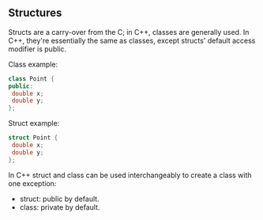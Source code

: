 ## Structures

Structs are a carry-over from the C; in C++,
classes are generally used.
In C++, they're essentially the same as classes,
except structs' default access modifier is public.

Class example:
```cpp
class Point {
public:
 double x;
 double y;
};
```
Struct example:

```cpp
struct Point {
 double x;
 double y;
};
```
In C++ struct and class can be used interchangeably to create a class with one exception:
- struct: public by default.
- class: private by default.
